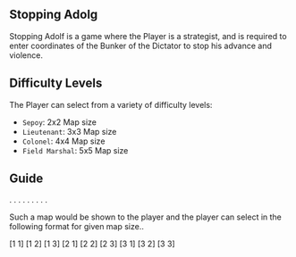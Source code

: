 ## Stopping Adolg

Stopping Adolf is a game where the Player is a strategist, and is required to enter coordinates of the Bunker of the Dictator to stop his advance and violence.

## Difficulty Levels

The Player can select from a variety of difficulty levels:

- `Sepoy`: 2x2 Map size
- `Lieutenant`: 3x3 Map size
- `Colonel`: 4x4 Map size
- `Field Marshal`: 5x5 Map size

## Guide

. . .
. . .
. . .

Such a map would be shown to the player and the player can select in the following format for given map size..

[1 1] [1 2] [1 3]
[2 1] [2 2] [2 3]
[3 1] [3 2] [3 3]
